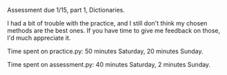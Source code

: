 Assessment due 1/15, part 1, Dictionaries.

I had a bit of trouble with the practice, and I still don't think my chosen methods are the best ones.  If you have time to give me feedback on those, I'd much appreciate it. 

Time spent on practice.py: 50 minutes Saturday, 20 minutes Sunday.

Time spent on assessment.py: 40 minutes Saturday, 2 minutes Sunday.